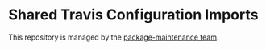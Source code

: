 # Shared Travis Configuration Imports

This repository is managed by the
[package-maintenance team](https://github.com/nodejs/package-maintenance).


